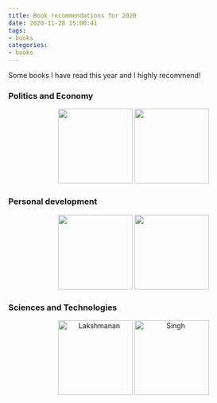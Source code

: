 ```yaml
---
title: Book recommendations for 2020
date: 2020-11-28 15:00:41
tags:
- books
categories:
- books
---
```


Some books I have read this year and I highly recommend!

### Politics and Economy

<div align="center">
  <a href="https://www.goodreads.com/book/show/15997149-homo-economicus-proph-te-gar-des-temps-nouveaux"><img src="https://i.gr-assets.com/images/S/compressed.photo.goodreads.com/books/1359840919l/15997149.jpg" width=150 /></a>
  <a href="https://www.goodreads.com/book/show/35612522-des-hommes-qui-lisent"><img src="https://i.gr-assets.com/images/S/compressed.photo.goodreads.com/books/1499361776l/35612522._SY475_.jpg" width=150 /></a>
</div>

### Personal development

<div align="center">
  <a href="https://www.goodreads.com/book/show/2074149.Understanding_Life"><img src="https://i.gr-assets.com/images/S/compressed.photo.goodreads.com/books/1190612672l/1940020.jpg" width=150 /></a>
  <a href="https://www.goodreads.com/book/show/20821304-rethinking-positive-thinking"><img src="https://i.gr-assets.com/images/S/compressed.photo.goodreads.com/books/1401077636l/20821304.jpg" width=150 /></a>
</div>

### Sciences and Technologies

<div align="center">
  <a href="https://www.goodreads.com/book/show/50204627-google-bigquery"><img src="https://i.gr-assets.com/images/S/compressed.photo.goodreads.com/books/1572263929l/50204627._SX318_SY475_.jpg" width=150 alt="Lakshmanan"/></a>
  <a href="https://www.goodreads.com/book/show/17287021-the-simpsons-and-their-mathematical-secrets"><img src="https://i.gr-assets.com/images/S/compressed.photo.goodreads.com/books/1376362153l/17287021.jpg" width=150 alt="Singh"/></a>
</div>
